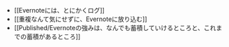 - [[Evernoteには、とにかくログ]]
- [[重複なんて気にせずに、Evernoteに放り込む]]
- [[Published/Evernoteの強みは、なんでも蓄積していけるところと、これまでの蓄積があるところ]]